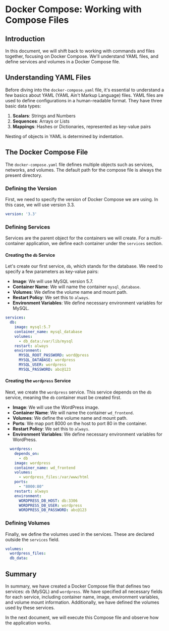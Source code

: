 # Docker Compose: Working with Compose Files

## Introduction

In this document, we will shift back to working with commands and files together, focusing on Docker Compose. We'll understand YAML files, and define services and volumes in a Docker Compose file.

## Understanding YAML Files

Before diving into the `docker-compose.yaml` file, it's essential to understand a few basics about YAML (YAML Ain't Markup Language) files. YAML files are used to define configurations in a human-readable format. They have three basic data types:

1. **Scalars**: Strings and Numbers
2. **Sequences**: Arrays or Lists
3. **Mappings**: Hashes or Dictionaries, represented as key-value pairs

Nesting of objects in YAML is determined by indentation.

## The Docker Compose File

The `docker-compose.yaml` file defines multiple objects such as services, networks, and volumes. The default path for the compose file is always the present directory. 

### Defining the Version

First, we need to specify the version of Docker Compose we are using. In this case, we will use version 3.3.

```yaml
version: '3.3'
```

### Defining Services

Services are the parent object for the containers we will create. For a multi-container application, we define each container under the `services` section.

#### Creating the `db` Service

Let's create our first service, `db`, which stands for the database. We need to specify a few parameters as key-value pairs:

- **Image**: We will use MySQL version 5.7.
- **Container Name**: We will name the container `mysql_database`.
- **Volumes**: We define the volume name and mount path.
- **Restart Policy**: We set this to `always`.
- **Environment Variables**: We define necessary environment variables for MySQL.

```yaml
services:
  db:
    image: mysql:5.7
    container_name: mysql_database
    volumes:
      - db_data:/var/lib/mysql
    restart: always
    environment:
      MYSQL_ROOT_PASSWORD: word@press
      MYSQL_DATABASE: wordpress
      MYSQL_USER: wordpress
      MYSQL_PASSWORD: abc@123
```

#### Creating the `wordpress` Service

Next, we create the `wordpress` service. This service depends on the `db` service, meaning the `db` container must be created first.

- **Image**: We will use the WordPress image.
- **Container Name**: We will name the container `wd_frontend`.
- **Volumes**: We define the volume name and mount path.
- **Ports**: We map port 8000 on the host to port 80 in the container.
- **Restart Policy**: We set this to `always`.
- **Environment Variables**: We define necessary environment variables for WordPress.

```yaml
  wordpress:
    depends_on:
      - db
    image: wordpress
    container_name: wd_frontend
    volumes:
      - wordpress_files:/var/www/html
    ports:
      - "8000:80"
    restart: always
    environment:
      WORDPRESS_DB_HOST: db:3306
      WORDPRESS_DB_USER: wordpress
      WORDPRESS_DB_PASSWORD: abc@123
```

### Defining Volumes

Finally, we define the volumes used in the services. These are declared outside the `services` field.

```yaml
volumes:
  wordpress_files: 
  db_data: 
```

## Summary

In summary, we have created a Docker Compose file that defines two services: `db` (MySQL) and `wordpress`. We have specified all necessary fields for each service, including container name, image, environment variables, and volume mount information. Additionally, we have defined the volumes used by these services.

In the next document, we will execute this Compose file and observe how the application works.